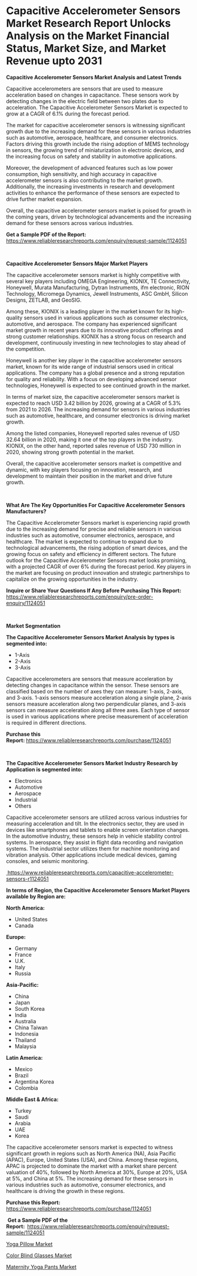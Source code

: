 <p><h1>Capacitive Accelerometer Sensors Market Research Report Unlocks Analysis on the Market Financial Status, Market Size, and Market Revenue upto 2031</h1></p><p><strong>Capacitive Accelerometer Sensors Market Analysis and Latest Trends</strong></p>
<p><p>Capacitive accelerometers are sensors that are used to measure acceleration based on changes in capacitance. These sensors work by detecting changes in the electric field between two plates due to acceleration. The Capacitive Accelerometer Sensors Market is expected to grow at a CAGR of 6.1% during the forecast period.</p><p>The market for capacitive accelerometer sensors is witnessing significant growth due to the increasing demand for these sensors in various industries such as automotive, aerospace, healthcare, and consumer electronics. Factors driving this growth include the rising adoption of MEMS technology in sensors, the growing trend of miniaturization in electronic devices, and the increasing focus on safety and stability in automotive applications.</p><p>Moreover, the development of advanced features such as low power consumption, high sensitivity, and high accuracy in capacitive accelerometer sensors is also contributing to the market growth. Additionally, the increasing investments in research and development activities to enhance the performance of these sensors are expected to drive further market expansion.</p><p>Overall, the capacitive accelerometer sensors market is poised for growth in the coming years, driven by technological advancements and the increasing demand for these sensors across various industries.</p></p>
<p><strong>Get a Sample PDF of the Report:&nbsp;</strong> <a href="https://www.reliableresearchreports.com/enquiry/request-sample/1124051">https://www.reliableresearchreports.com/enquiry/request-sample/1124051</a></p>
<p>&nbsp;</p>
<p><strong>Capacitive Accelerometer Sensors Major Market Players</strong></p>
<p><p>The capacitive accelerometer sensors market is highly competitive with several key players including OMEGA Engineering, KIONIX, TE Connectivity, Honeywell, Murata Manufacturing, Dytran Instruments, ifm electronic, RION Technology, Micromega Dynamics, Jewell Instruments, ASC GmbH, Silicon Designs, ZETLAB, and GeoSIG.</p><p>Among these, KIONIX is a leading player in the market known for its high-quality sensors used in various applications such as consumer electronics, automotive, and aerospace. The company has experienced significant market growth in recent years due to its innovative product offerings and strong customer relationships. KIONIX has a strong focus on research and development, continuously investing in new technologies to stay ahead of the competition.</p><p>Honeywell is another key player in the capacitive accelerometer sensors market, known for its wide range of industrial sensors used in critical applications. The company has a global presence and a strong reputation for quality and reliability. With a focus on developing advanced sensor technologies, Honeywell is expected to see continued growth in the market.</p><p>In terms of market size, the capacitive accelerometer sensors market is expected to reach USD 3.42 billion by 2026, growing at a CAGR of 5.3% from 2021 to 2026. The increasing demand for sensors in various industries such as automotive, healthcare, and consumer electronics is driving market growth.</p><p>Among the listed companies, Honeywell reported sales revenue of USD 32.64 billion in 2020, making it one of the top players in the industry. KIONIX, on the other hand, reported sales revenue of USD 730 million in 2020, showing strong growth potential in the market.</p><p>Overall, the capacitive accelerometer sensors market is competitive and dynamic, with key players focusing on innovation, research, and development to maintain their position in the market and drive future growth.</p></p>
<p>&nbsp;</p>
<p><strong>What Are The Key Opportunities For Capacitive Accelerometer Sensors Manufacturers?</strong></p>
<p><p>The Capacitive Accelerometer Sensors market is experiencing rapid growth due to the increasing demand for precise and reliable sensors in various industries such as automotive, consumer electronics, aerospace, and healthcare. The market is expected to continue to expand due to technological advancements, the rising adoption of smart devices, and the growing focus on safety and efficiency in different sectors. The future outlook for the Capacitive Accelerometer Sensors market looks promising, with a projected CAGR of over 6% during the forecast period. Key players in the market are focusing on product innovation and strategic partnerships to capitalize on the growing opportunities in the industry.</p></p>
<p><strong>Inquire or Share Your Questions If Any Before Purchasing This Report:</strong> <a href="https://www.reliableresearchreports.com/enquiry/pre-order-enquiry/1124051">https://www.reliableresearchreports.com/enquiry/pre-order-enquiry/1124051</a></p>
<p>&nbsp;</p>
<p><strong>Market Segmentation</strong></p>
<p><strong>The Capacitive Accelerometer Sensors Market Analysis by types is segmented into:</strong></p>
<p><ul><li>1-Axis</li><li>2-Axis</li><li>3-Axis</li></ul></p>
<p><p>Capacitive accelerometers are sensors that measure acceleration by detecting changes in capacitance within the sensor. These sensors are classified based on the number of axes they can measure: 1-axis, 2-axis, and 3-axis. 1-axis sensors measure acceleration along a single plane, 2-axis sensors measure acceleration along two perpendicular planes, and 3-axis sensors can measure acceleration along all three axes. Each type of sensor is used in various applications where precise measurement of acceleration is required in different directions.</p></p>
<p><strong>Purchase this Report:&nbsp;</strong><a href="https://www.reliableresearchreports.com/purchase/1124051">https://www.reliableresearchreports.com/purchase/1124051</a></p>
<p>&nbsp;</p>
<p><strong>The Capacitive Accelerometer Sensors Market Industry Research by Application is segmented into:</strong></p>
<p><ul><li>Electronics</li><li>Automotive</li><li>Aerospace</li><li>Industrial</li><li>Others</li></ul></p>
<p><p>Capacitive accelerometer sensors are utilized across various industries for measuring acceleration and tilt. In the electronics sector, they are used in devices like smartphones and tablets to enable screen orientation changes. In the automotive industry, these sensors help in vehicle stability control systems. In aerospace, they assist in flight data recording and navigation systems. The industrial sector utilizes them for machine monitoring and vibration analysis. Other applications include medical devices, gaming consoles, and seismic monitoring.</p></p>
<p><a href="https://www.reliableresearchreports.com/capacitive-accelerometer-sensors-r1124051">&nbsp;https://www.reliableresearchreports.com/capacitive-accelerometer-sensors-r1124051</a></p>
<p><strong>In terms of Region, the Capacitive Accelerometer Sensors Market Players available by Region are:</strong></p>
<p>
    <p> <strong> North America: </strong>
        <ul>
            <li>United States</li>
            <li>Canada</li>
        </ul>
        </p> 
    <p> <strong> Europe: </strong>
        <ul>
            <li>Germany</li>
            <li>France</li>
            <li>U.K.</li>
            <li>Italy</li>
            <li>Russia</li>
        </ul>
        </p> 
    <p> <strong> Asia-Pacific: </strong>
        <ul>
            <li>China</li>
            <li>Japan</li>
            <li>South Korea</li>
            <li>India</li>
            <li>Australia</li>
            <li>China Taiwan</li>
            <li>Indonesia</li>
            <li>Thailand</li>
            <li>Malaysia</li>
        </ul>
        </p> 
    <p> <strong> Latin America: </strong>
        <ul>
            <li>Mexico</li>
            <li>Brazil</li>
            <li>Argentina Korea</li>
            <li>Colombia</li>
        </ul>
        </p> 
    <p> <strong> Middle East & Africa: </strong>
        <ul>
            <li>Turkey</li>
            <li>Saudi</li>
            <li>Arabia</li>
            <li>UAE</li>
            <li>Korea</li>
        </ul>
    </p>
    </p>
<p><p>The capacitive accelerometer sensors market is expected to witness significant growth in regions such as North America (NA), Asia Pacific (APAC), Europe, United States (USA), and China. Among these regions, APAC is projected to dominate the market with a market share percent valuation of 40%, followed by North America at 30%, Europe at 20%, USA at 5%, and China at 5%. The increasing demand for these sensors in various industries such as automotive, consumer electronics, and healthcare is driving the growth in these regions.</p></p>
<p><strong>Purchase this Report: </strong><a href="https://www.reliableresearchreports.com/purchase/1124051">https://www.reliableresearchreports.com/purchase/1124051</a></p>
<p>&nbsp;<strong>Get a Sample PDF of the Report:&nbsp;&nbsp;</strong><a href="https://www.reliableresearchreports.com/enquiry/request-sample/1124051">https://www.reliableresearchreports.com/enquiry/request-sample/1124051</a></p>
<p><strong></strong></p>
<p><p><a href="https://github.com/faisalayoob601/Market-Research-Report-List-1/blob/main/yoga-pillow-market.md">Yoga Pillow Market</a></p><p><a href="https://github.com/AarobcfAusbdnjvXff/Market-Research-Report-List-1/blob/main/color-blind-glasses-market.md">Color Blind Glasses Market</a></p><p><a href="https://github.com/HallieBird1/Market-Research-Report-List-1/blob/main/maternity-yoga-pants-market.md">Maternity Yoga Pants Market</a></p></p>